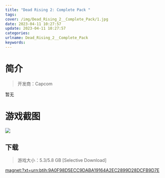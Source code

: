 ```yaml
---
title: "Dead Rising 2: Complete Pack "
tags: 
cover: /img/Dead_Rising_2__Complete_Pack/1.jpg
date: 2023-04-11 10:27:57
update: 2023-04-11 10:27:57
categories: 
urlname: Dead_Rising_2__Complete_Pack
keywords: 
---
```

# 简介

> 开发商：Capcom

暂无

# 游戏截图

![](/img/Dead_Rising_2__Complete_Pack/2.jpg)


## 下载

> 游戏大小：5.3/5.8 GB [Selective Download]

[magnet:?xt=urn:btih:9A0F98D5ECC9DABA19164A2EC2899D28DCFB9D7E](magnet:?xt=urn:btih:9A0F98D5ECC9DABA19164A2EC2899D28DCFB9D7E)
